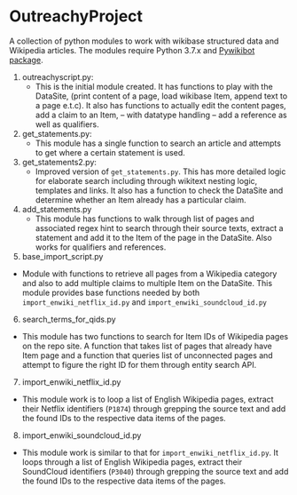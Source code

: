 # OutreachyProject
A collection of python modules to work with wikibase structured data and Wikipedia articles. The modules require Python 3.7.x and [Pywikibot package](https://github.com/wikimedia/pywikibot).

1. outreachyscript.py:
   - This is the initial module created. It has functions to play with the DataSite, (print content of a page, load wikibase Item, append text to a page e.t.c). It also has functions to actually edit the content pages, add a claim to an
   Item, – with datatype handling – add a reference as well as qualifiers.
2. get_statements.py:
   - This module has a single function to search an article and attempts to get where a certain statement is used.
3. get_statements2.py:
   - Improved version of `get_statements.py`. This has more detailed logic for elaborate search including through wikitext
 nesting logic, templates and links. It also has a function to check the DataSite and determine whether an Item already has a particular claim.
3. add_statements.py
   - This module has functions to walk through list of pages and associated regex hint to search through their source texts, extract a statement and add it to the Item of the page in the DataSite. Also works for qualifiers and references.
5. base\_import\_script.py
  - Module with functions to retrieve all pages from a Wikipedia category and also to add multiple claims to multiple Item on the DataSite. This module provides base functions needed by both `import_enwiki_netflix_id.py` and `import_enwiki_soundcloud_id.py`
6. search\_terms\_for\_qids.py
  - This module has two functions to search for Item IDs of Wikipedia pages on the repo site. A function that takes list of pages that already have Item page and a function that queries list of unconnected pages and attempt to figure the right ID for them through entity search API.
7. import\_enwiki\_netflix\_id.py
  - This module work is to loop a list of  English Wikipedia pages, extract their Netflix identifiers (`P1874`) through grepping the source text and add the found IDs to the respective data items of the pages.
8. import\_enwiki\_soundcloud\_id.py
  - This module work is similar to that for `import_enwiki_netflix_id.py`. It loops through a list of  English Wikipedia pages, extract their SoundCloud identifiers (`P3040`) through grepping the source text and add the found IDs to the respective data items of the pages.
